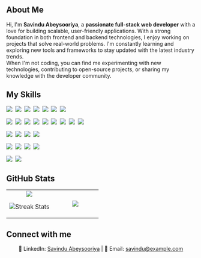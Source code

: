## About Me

Hi, I'm **Savindu Abeysooriya**, a **passionate full-stack web developer** with a love for building scalable, user-friendly applications. With a strong foundation in both frontend and backend technologies, I enjoy working on projects that solve real-world problems. I'm constantly learning and exploring new tools and frameworks to stay updated with the latest industry trends.  
When I'm not coding, you can find me experimenting with new technologies, contributing to open-source projects, or sharing my knowledge with the developer community.

## My Skills

<!-- Programming Languages -->
<img src="https://img.shields.io/badge/JavaScript-F7DF1E?logo=javascript&logoColor=000"> 
<img src="https://img.shields.io/badge/TypeScript-3178C6?logo=typescript&logoColor=white"> 
<img src="https://img.shields.io/badge/Python-3776AB?logo=python&logoColor=white"> 
<img src="https://img.shields.io/badge/Java-007396?logo=java&logoColor=white"> 
<img src="https://img.shields.io/badge/C++-00599C?logo=c%2B%2B&logoColor=white"> 
<img src="https://img.shields.io/badge/C%23-239120?logo=c-sharp&logoColor=white"> 
<img src="https://img.shields.io/badge/PHP-777BB4?logo=php&logoColor=white"> 

<!-- Frontend -->
<img src="https://img.shields.io/badge/HTML-E34F26?logo=html5&logoColor=white"> 
<img src="https://img.shields.io/badge/CSS-1572B6?logo=css3&logoColor=white"> 
<img src="https://img.shields.io/badge/Sass-CC6699?logo=sass&logoColor=white"> 
<img src="https://img.shields.io/badge/React-61DAFB?logo=react&logoColor=white"> 
<img src="https://img.shields.io/badge/Next.js-000000?logo=next.js&logoColor=white"> 
<img src="https://img.shields.io/badge/Angular-DD0031?logo=angular&logoColor=white"> 
<img src="https://img.shields.io/badge/Vue.js-4FC08D?logo=vue.js&logoColor=white"> 
<img src="https://img.shields.io/badge/TailwindCSS-06B6D4?logo=tailwind-css&logoColor=white"> 
<img src="https://img.shields.io/badge/Bootstrap-7952B3?logo=bootstrap&logoColor=white"> 

<!-- Backend / Frameworks -->
<img src="https://img.shields.io/badge/Laravel-F05340?logo=laravel&logoColor=white"> 
<img src="https://img.shields.io/badge/Spring Boot-6DB33F?logo=spring&logoColor=white"> 
<img src="https://img.shields.io/badge/Node.js-6DA55F?logo=node.js&logoColor=white"> 
<img src="https://img.shields.io/badge/Express.js-000000?logo=express&logoColor=white"> 

<!-- Databases -->
<img src="https://img.shields.io/badge/MongoDB-%234ea94b.svg?logo=mongodb&logoColor=white"> 
<img src="https://img.shields.io/badge/MySQL-4479A1?logo=mysql&logoColor=white"> 
<img src="https://img.shields.io/badge/SQL_Server-CC2927?logo=microsoft-sql-server&logoColor=white"> 
<img src="https://img.shields.io/badge/SQLite-07405E?logo=sqlite&logoColor=white"> 


<!-- Dev Tools -->
<img src="https://img.shields.io/badge/Git-F05032?logo=git&logoColor=white"> 
<img src="https://img.shields.io/badge/GitHub-181717?logo=github&logoColor=white"> 



## GitHub Stats

<table><tbody><tr border="none"><td width="50%" align="center">
<img align="center" src="https://readme-stats-fork-mauve.vercel.app/api/?username=SavinduAbeysooriya&theme=dark&show_icons=true&count_private=true">

<img alt="Streak Stats" src="https://github-readme-streak-stats-five-roan.vercel.app?user=SavinduAbeysooriya&theme=dark"></td><td width="50%" align="center">
<img align="center" src="https://readme-stats-fork-mauve.vercel.app/api/top-langs/?username=SavinduAbeysooriya&theme=dark&hide_border=false&no-bg=true&no-frame=true&langs_count=6"></td></tr></tbody></table>

## Connect with me

<p align="center">
🔗 LinkedIn: <a href="https://www.linkedin.com/in/savindu-abeysooriya-13082129a" target="_blank">Savindu Abeysooriya</a> | 
📧 Email: <a href="mailto:savindu@example.com">savindu@example.com</a>
</p>
